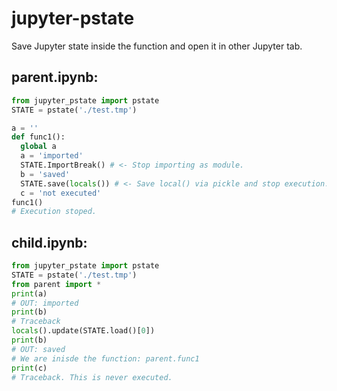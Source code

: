 # jupyter-pstate
Save Jupyter state inside the function and open it in other Jupyter tab.

## parent.ipynb:
```python
from jupyter_pstate import pstate
STATE = pstate('./test.tmp')

a = ''
def func1():
  global a
  a = 'imported'
  STATE.ImportBreak() # <- Stop importing as module.
  b = 'saved'
  STATE.save(locals()) # <- Save local() via pickle and stop execution.
  c = 'not executed' 
func1()
# Execution stoped.
```

## child.ipynb:
```python
from jupyter_pstate import pstate
STATE = pstate('./test.tmp')
from parent import *
print(a)
# OUT: imported
print(b)
# Traceback
locals().update(STATE.load()[0])
print(b)
# OUT: saved
# We are inisde the function: parent.func1
print(c)
# Traceback. This is never executed.
```

  
